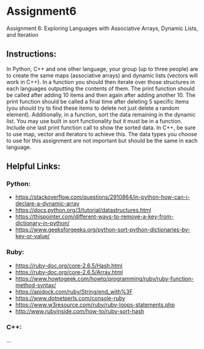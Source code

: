 # Assignment6
Assignment 6: Exploring Languages with Associative Arrays, Dynamic Lists, and Iteration

## Instructions:
In Python, C++ and one other language, your group (up to three people) are to create the same maps (associative arrays) and dynamic lists (vectors will work in C++). In a function you should then iterate over those structures in each languages outputting the contents of them. The print function should be called after adding 10 items and then again after adding another 10. The print function should be called a final time after deleting 5 specific items (you should try to find these items to delete not just delete a random element). Additionally, in a function, sort the data remaining in the dynamic list. You may use built in sort functionality but it must be in a function. Include one last print function call to show the sorted data. In C++, be sure to use map, vector and iterators to achieve this. The data types you choose to use for this assignment are not important but should be the same in each language.

## Helpful Links:
### Python:
* https://stackoverflow.com/questions/2910864/in-python-how-can-i-declare-a-dynamic-array
* https://docs.python.org/3/tutorial/datastructures.html
* https://thispointer.com/different-ways-to-remove-a-key-from-dictionary-in-python/
* https://www.geeksforgeeks.org/python-sort-python-dictionaries-by-key-or-value/

### Ruby:
* https://ruby-doc.org/core-2.6.5/Hash.html
* https://ruby-doc.org/core-2.6.5/Array.html
* https://www.howtogeek.com/howto/programming/ruby/ruby-function-method-syntax/
* https://apidock.com/ruby/String/end_with%3F
* https://www.dotnetperls.com/console-ruby
* https://www.w3resource.com/ruby/ruby-loops-statements.php
* http://www.rubyinside.com/how-to/ruby-sort-hash

### C++:
...
